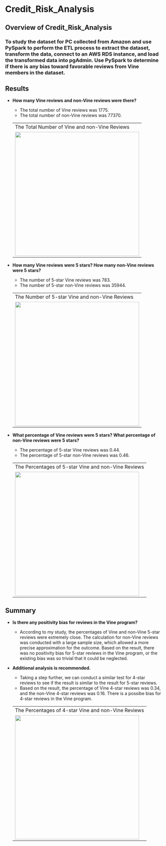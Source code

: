 # Credit_Risk_Analysis

## **Overview of Credit_Risk_Analysis**

### To study the dataset for PC collected from Amazon and use PySpark to perform the ETL process to extract the dataset, transform the data, connect to an AWS RDS instance, and load the transformed data into pgAdmin. Use PySpark to determine if there is any bias toward favorable reviews from Vine members in the dataset.

## **Results**

- **How many Vine reviews and non-Vine reviews were there?**

   * The total number of Vine reviews was 1775.
   * The total number of non-Vine reviews was 77370.

  <table>
  <tr>
    <td>The Total Number of Vine and non-Vine Reviews</td>
  </tr>
  <tr>
    <td><img src="Images/Total_Paid_&_Unpaid_Reviews.PNG" width=400></td>
  </tr>
  </table>
  
- **How many Vine reviews were 5 stars? How many non-Vine reviews were 5 stars?**
  
   * The number of 5-star Vine reviews was 783.
   * The number of 5-star non-Vine reviews was 35944.
  
  <table>
  <tr>
    <td>The Number of 5-star Vine and non-Vine Reviews</td>
  </tr>
  <tr>
    <td><img src="Images/5_star_reviews_Counts.PNG" width=400></td>
  </tr>
  </table>
  
- **What percentage of Vine reviews were 5 stars? What percentage of non-Vine reviews were 5 stars?**
  
   * The percentage of 5-star Vine reviews was 0.44.
   * The percentage of 5-star non-Vine reviews was 0.46.
   
  <table>
  <tr>
    <td>The Percentages of 5-star Vine and non-Vine Reviews</td>
  </tr>
  <tr>
    <td><img src="Images/5_star_reviews_Percentages.PNG" width=400></td>
  </tr>
  </table>

## **Summary**

- **Is there any positivity bias for reviews in the Vine program?**

  * According to my study, the percentages of Vine and non-Vine 5-star reviews were extremely close. The calculation for non-Vine reviews was conducted with a large sample size, which allowed a more precise approximation for the outcome. Based on the result, there was no positivity bias for 5-star reviews in the Vine program, or the existing bias was so trivial that it could be neglected.

- **Additional analysis is recommended.**
  
  * Taking a step further, we can conduct a similar test for 4-star reviews to see if the result is similar to the result for 5-star reviews.
  * Based on the result, the percentage of Vine 4-star reviews was 0.34, and the non-Vine 4-star reviews was 0.16. There is a possibe bias for 4-star reviews in the Vine program.
  <table>
  <tr>
    <td>The Percentages of 4-star Vine and non-Vine Reviews</td>
  </tr>
  <tr>
    <td><img src="Images/4_star_reviews_Percentages.PNG" width=400></td>
  </tr>
  </table>
